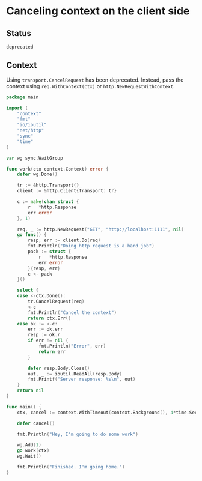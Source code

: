 # Canceling context on the client side

## Status

`deprecated`

## Context

Using `transport.CancelRequest` has been deprecated. Instead, pass the context using `req.WithContext(ctx)` or `http.NewRequestWithContext`.

```go
package main

import (
	"context"
	"fmt"
	"io/ioutil"
	"net/http"
	"sync"
	"time"
)

var wg sync.WaitGroup

func work(ctx context.Context) error {
	defer wg.Done()

	tr := &http.Transport{}
	client := &http.Client{Transport: tr}

	c := make(chan struct {
		r   *http.Response
		err error
	}, 1)

	req, _ := http.NewRequest("GET", "http://localhost:1111", nil)
	go func() {
		resp, err := client.Do(req)
		fmt.Println("Doing http request is a hard job")
		pack := struct {
			r   *http.Response
			err error
		}{resp, err}
		c <- pack
	}()

	select {
	case <-ctx.Done():
		tr.CancelRequest(req)
		<-c
		fmt.Println("Cancel the context")
		return ctx.Err()
	case ok := <-c:
		err := ok.err
		resp := ok.r
		if err != nil {
			fmt.Println("Error", err)
			return err
		}

		defer resp.Body.Close()
		out, _ := ioutil.ReadAll(resp.Body)
		fmt.Printf("Server response: %s\n", out)
	}
	return nil
}

func main() {
	ctx, cancel := context.WithTimeout(context.Background(), 4*time.Second)

	defer cancel()

	fmt.Println("Hey, I'm going to do some work")

	wg.Add(1)
	go work(ctx)
	wg.Wait()

	fmt.Println("Finished. I'm going home.")
}

```
